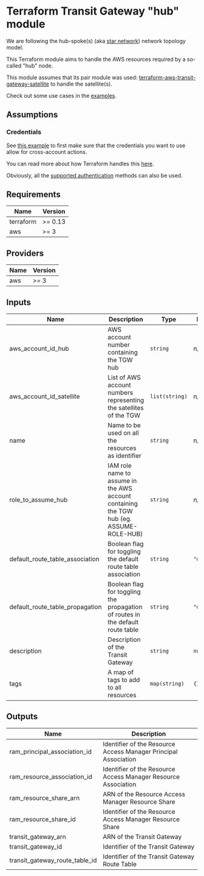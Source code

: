 # Terraform Transit Gateway "hub" module

We are following the hub-spoke(s) (aka [star network][1]) network topology
model.

This Terraform module aims to handle the AWS resources required by a so-called
"hub" node.

This module assumes that its pair module was used:
[terraform-aws-transit-gateway-satellite][2] to handle the satellite(s).

Check out some use cases in the [examples][3].

## Assumptions

### Credentials

See [this example][4] to first make sure that the credentials you want to use
allow for cross-account actions.

You can read more about how Terraform handles this [here][5].

Obviously, all the [supported authentication][6] methods can also be used.
<!-- BEGINNING OF PRE-COMMIT-TERRAFORM DOCS HOOK -->
## Requirements

| Name | Version |
|------|---------|
| terraform | >= 0.13 |
| aws | >= 3 |

## Providers

| Name | Version |
|------|---------|
| aws | >= 3 |

## Inputs

| Name | Description | Type | Default | Required |
|------|-------------|------|---------|:--------:|
| aws\_account\_id\_hub | AWS account number containing the TGW hub | `string` | n/a | yes |
| aws\_account\_id\_satellite | List of AWS account numbers representing the satellites of the TGW | `list(string)` | n/a | yes |
| name | Name to be used on all the resources as identifier | `string` | n/a | yes |
| role\_to\_assume\_hub | IAM role name to assume in the AWS account containing the TGW hub (eg. ASSUME-ROLE-HUB) | `string` | n/a | yes |
| default\_route\_table\_association | Boolean flag for toggling the default route table association | `string` | `"disable"` | no |
| default\_route\_table\_propagation | Boolean flag for toggling the propagation of routes in the default route table | `string` | `"disable"` | no |
| description | Description of the Transit Gateway | `string` | `null` | no |
| tags | A map of tags to add to all resources | `map(string)` | `{}` | no |

## Outputs

| Name | Description |
|------|-------------|
| ram\_principal\_association\_id | Identifier of the Resource Access Manager Principal Association |
| ram\_resource\_association\_id | Identifier of the Resource Access Manager Resource Association |
| ram\_resource\_share\_arn | ARN of the Resource Access Manager Resource Share |
| ram\_resource\_share\_id | Identifier of the Resource Access Manager Resource Share |
| transit\_gateway\_arn | ARN of the Transit Gateway |
| transit\_gateway\_id | Identifier of the Transit Gateway |
| transit\_gateway\_route\_table\_id | Identifier of the Transit Gateway Route Table |

<!-- END OF PRE-COMMIT-TERRAFORM DOCS HOOK -->

[1]: https://en.wikipedia.org/wiki/Star_network
[2]: https://github.com/Flaconi/terraform-aws-transit-gateway-satellite
[3]: https://github.com/Flaconi/terraform-aws-transit-gateway-hub/tree/master/examples
[4]: https://docs.aws.amazon.com/cli/latest/reference/sts/assume-role.html#examples
[5]: https://www.terraform.io/docs/configuration/modules.html#passing-providers-explicitly
[6]: https://www.terraform.io/docs/providers/aws/index.html#authentication
